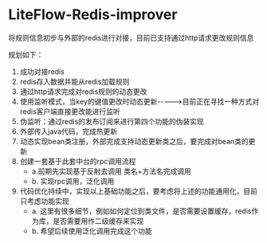 # LiteFlow-Redis-improver
将规则信息初步与外部的redis进行对接，目前已支持通过http请求更改规则信息

规划如下：
1. 成功对接redis
2. redis存入数据并能从redis加载规则
3. 通过http请求完成对redis规则的动态更改
4. 使用监听模式，当key的键值更改时动态更新----->目前正在寻找一种方式对redis客户端直接更改能进行监听
5. 伪监听：通过redis的发布订阅来进行第四个功能的伪装实现
6. 外部传入java代码，完成热更新
7. 动态实现bean类注册，外部完成支持动态更新类之后，要完成对bean类的更新
8. 创建一套基于此套中台的rpc调用流程
   - a.前期先实现基于反射去调用 类名+方法名完成调用
   - b. 实现rpc调用，泛化调用
9. 代码优化持续中，实现以上基础功能之后，要考虑将上述的功能通用化，目前只考虑功能实现
   - a. 这里有很多细节，例如如何定位到类文件，是否需要设置缓存，redis作为库，是否需要用作二级缓存来实现
   - b. 希望后续使用泛化调用完成这个功能

